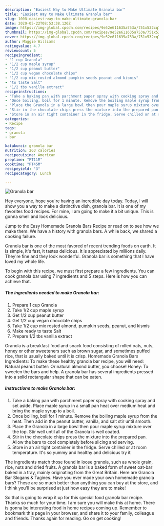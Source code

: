```yaml
---
description: "Easiest Way to Make Ultimate Granola bar"
title: "Easiest Way to Make Ultimate Granola bar"
slug: 1008-easiest-way-to-make-ultimate-granola-bar
date: 2020-05-22T08:53:38.126Z
image: https://img-global.cpcdn.com/recipes/9e52e611635a753a/751x532cq70/granola-bar-recipe-main-photo.jpg
thumbnail: https://img-global.cpcdn.com/recipes/9e52e611635a753a/751x532cq70/granola-bar-recipe-main-photo.jpg
cover: https://img-global.cpcdn.com/recipes/9e52e611635a753a/751x532cq70/granola-bar-recipe-main-photo.jpg
author: Maggie Williams
ratingvalue: 4.7
reviewcount: 5
recipeingredient:
- "1 cup Granola"
- "1/2 cup maple syrup"
- "1/2 cup peanut butter"
- "1/2 cup vegan chocolate chips"
- "1/2 cup mix rosted almond pumpkin seeds peanut and kismis"
- "to taste Salt"
- "1/2 tbs vanilla extract"
recipeinstructions:
- "Take a baking pan with parchment paper spray with cooking spray and set aside. Place maple syrup in a small pan heat over medium heat and bring the maple syrup to a boil."
- "Once boiling, boil for 1 minute. Remove the boiling maple syrup from the heat. Then add in the peanut butter, vanilla, and salt stir until smooth."
- "Place the Granola in a large bowl then pour maple syrup mixture over the top. Stir well until all of the Granola is well coated."
- "Stir in the chocolate chips press the mixture into the prepared pan. Allow the bars to cool completely before slicing and serving."
- "Store in an air tight container in the fridge. Serve chilled or at room temperature. It&#39;s so yummy and healthy and delicious try it"
categories:
- Recipe
tags:
- granola
- bar

katakunci: granola bar 
nutrition: 263 calories
recipecuisine: American
preptime: "PT11M"
cooktime: "PT45M"
recipeyield: "3"
recipecategory: Lunch

---
```



![Granola bar](https://img-global.cpcdn.com/recipes/9e52e611635a753a/751x532cq70/granola-bar-recipe-main-photo.jpg)

Hey everyone, hope you're having an incredible day today. Today, I will show you a way to make a distinctive dish, granola bar. It is one of my favorites food recipes. For mine, I am going to make it a bit unique. This is gonna smell and look delicious.

Jump to the Easy Homemade Granola Bars Recipe or read on to see how we make them. We have a history with granola bars. A while back, we shared a cooking failure.

Granola bar is one of the most favored of recent trending foods on earth. It is simple, it's fast, it tastes delicious. It is appreciated by millions daily. They're fine and they look wonderful. Granola bar is something that I have loved my whole life.


To begin with this recipe, we must first prepare a few ingredients. You can cook granola bar using 7 ingredients and 5 steps. Here is how you can achieve that.

<!--inarticleads1-->

##### The ingredients needed to make Granola bar:

1. Prepare 1 cup Granola
1. Take 1/2 cup maple syrup
1. Get 1/2 cup peanut butter
1. Get 1/2 cup vegan chocolate chips
1. Take 1/2 cup mix rosted almond, pumpkin seeds, peanut, and kismis
1. Make ready to taste Salt
1. Prepare 1/2 tbs vanilla extract


Granola is a breakfast food and snack food consisting of rolled oats, nuts, honey or other sweeteners such as brown sugar, and sometimes puffed rice, that is usually baked until it is crisp. Homemade Granola Bars Ingredients: To make these healthy granola bar recipe, you will need: Natural peanut butter: Or natural almond butter, you choose! Honey: To sweeten the bars and help. A granola bar has several ingredients pressed into a solid rectangular shape that can be eaten. 

<!--inarticleads2-->

##### Instructions to make Granola bar:

1. Take a baking pan with parchment paper spray with cooking spray and set aside. Place maple syrup in a small pan heat over medium heat and bring the maple syrup to a boil.
1. Once boiling, boil for 1 minute. Remove the boiling maple syrup from the heat. Then add in the peanut butter, vanilla, and salt stir until smooth.
1. Place the Granola in a large bowl then pour maple syrup mixture over the top. Stir well until all of the Granola is well coated.
1. Stir in the chocolate chips press the mixture into the prepared pan. Allow the bars to cool completely before slicing and serving.
1. Store in an air tight container in the fridge. Serve chilled or at room temperature. It&#39;s so yummy and healthy and delicious try it


The ingredients match those found in loose granola, such as whole grain, rice, nuts and dried fruits. A granola bar is a baked form of sweet oat-bar baked in a tray, mainly originating from the Great Britain. Here are Granola Bar Slogans &amp; Tagines. Have you ever made your own homemade granola bars? These are so much better than anything you can buy at the store, and I think you&#39;ll be surprised at just how easy they are to make! 

So that is going to wrap it up for this special food granola bar recipe. Thanks so much for your time. I am sure you will make this at home. There is gonna be interesting food in home recipes coming up. Remember to bookmark this page in your browser, and share it to your family, colleague and friends. Thanks again for reading. Go on get cooking!
